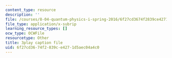 ```yaml
---
content_type: resource
description: ''
file: /courses/8-04-quantum-physics-i-spring-2016/6f27cd3674f2839ce4271d5aec04a4c0_8KQ-yK2xm60.srt
file_type: application/x-subrip
learning_resource_types: []
ocw_type: OCWFile
resourcetype: Other
title: 3play caption file
uid: 6f27cd36-74f2-839c-e427-1d5aec04a4c0
---
```

